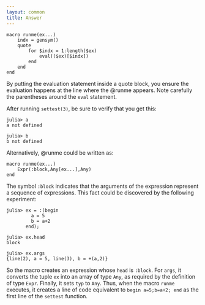 ```yaml
---
layout: common
title: Answer
---
```

    macro runme(ex...)
        indx = gensym()
        quote
            for $indx = 1:length($ex)
                eval(($ex)[$indx])
            end
        end
    end

By putting the evaluation statement inside a quote block, you ensure the evaluation happens at the line where the @runme appears.  Note carefully the parentheses around the `eval` statement.

After running `settest(3)`, be sure to verify that you get this:

    julia> a
    a not defined

    julia> b
    b not defined


Alternatively, @runme could be written as:

    macro runme(ex...)
        Expr(:block,Any[ex...],Any)
    end

The symbol `:block` indicates that the arguments of the expression represent a sequence of expressions.  This fact could be discovered by the following experiment:

    julia> ex = :(begin
             a = 5
             b = a+2
           end);

    julia> ex.head
    block

    julia> ex.args
    {line(2), a = 5, line(3), b = +(a,2)}

So the macro creates an expression whose `head` is `:block`.  For `args`, it converts the tuple `ex` into an array of type `Any`, as required by the definition of type `Expr`.  Finally, it sets `typ` to `Any`.  Thus, when the macro `runme` executes, it creates a line of code equivalent to `begin a=5;b=a+2; end` as the first line of the `settest` function.

